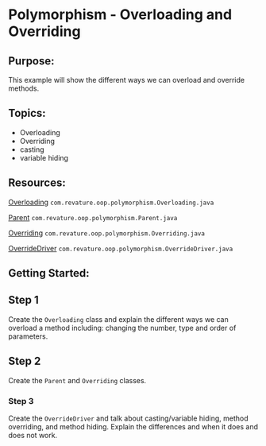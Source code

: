 # Polymorphism - Overloading and Overriding
## Purpose:
This example will show the different ways we can overload and override methods.
## Topics:
* Overloading
* Overriding
* casting
* variable hiding

## Resources:
[Overloading](https://gitlab.com/revature_training/java-team/-/blob/master/java-standard-examples/java/src/main/java/com/revature/oop/polymorphism/Overloading.java) `com.revature.oop.polymorphism.Overloading.java`

[Parent](https://gitlab.com/revature_training/java-team/-/blob/master/java-standard-examples/java/src/main/java/com/revature/oop/polymorphism/Parent.java) `com.revature.oop.polymorphism.Parent.java`

[Overriding](https://gitlab.com/revature_training/java-team/-/blob/master/java-standard-examples/java/src/main/java/com/revature/oop/polymorphism/Overriding.java) `com.revature.oop.polymorphism.Overriding.java`

[OverrideDriver](https://gitlab.com/revature_training/java-team/-/blob/master/java-standard-examples/java/src/main/java/com/revature/oop/polymorphism/OverrideDriver.java) `com.revature.oop.polymorphism.OverrideDriver.java`
## Getting Started:
## Step 1
Create the `Overloading` class and explain the different ways we can overload a method including: changing the number, type and order of parameters.
## Step 2
Create the `Parent` and `Overriding` classes.
### Step 3
Create the `OverrideDriver` and talk about casting/variable hiding, method overriding, and method hiding. Explain the differences and when it does and does not work.